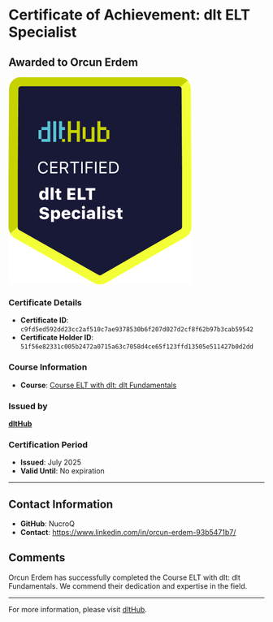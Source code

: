 
# Certificate of Achievement: dlt ELT Specialist

## Awarded to **Orcun Erdem**

![Course Image](../badges/dlt_ELT_specialist.png)

### Certificate Details
- **Certificate ID**: `c9fd5ed592dd23cc2af510c7ae9378530b6f207d027d2cf8f62b97b3cab59542`
- **Certificate Holder ID**: `51f56e82331c005b2472a0715a63c7058d4ce65f123ffd13505e511427b0d2dd`

### Course Information
- **Course**: [Course ELT with dlt: dlt Fundamentals](https://github.com/dlt-hub/dlthub-education/tree/main/courses/dlt_fundamentals_dec_2024)

### Issued by
[**dltHub**](https://dlthub.com/) 

### Certification Period
- **Issued**: July 2025
- **Valid Until**: No expiration

---

## Contact Information
- **GitHub**: NucroQ
- **Contact**: https://www.linkedin.com/in/orcun-erdem-93b5471b7/

## Comments
Orcun Erdem has successfully completed the Course ELT with dlt: dlt Fundamentals. We commend their dedication and expertise in the field.

---

For more information, please visit [dltHub](https://dlthub.com/).
    